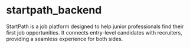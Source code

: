 # startpath_backend

StartPath is a job platform designed to help junior professionals find their first job opportunities. It connects entry-level candidates with recruiters, providing a seamless experience for both sides.
